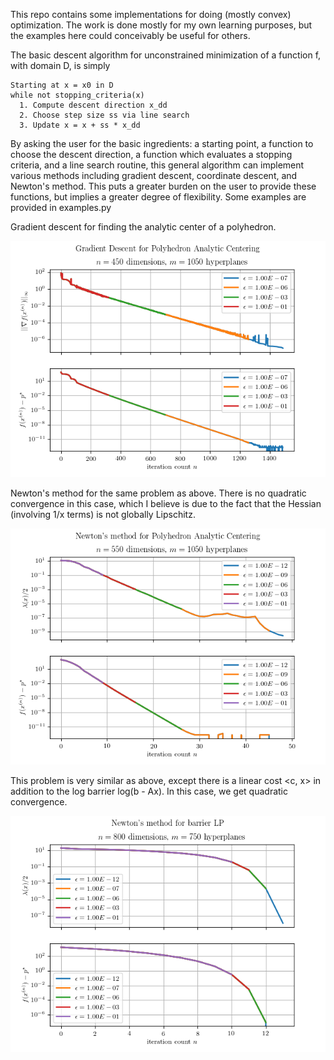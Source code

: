 This repo contains some implementations for doing (mostly convex) optimization.  The work is done mostly for my own learning purposes, but the examples here could conceivably be useful for others.

The basic descent algorithm for unconstrained minimization of a function f, with domain D, is simply

    Starting at x = x0 in D
    while not stopping_criteria(x)
      1. Compute descent direction x_dd
      2. Choose step size ss via line search
      3. Update x = x + ss * x_dd

By asking the user for the basic ingredients: a starting point, a function to choose the descent direction, a function which evaluates a stopping criteria, and a line search routine, this general algorithm can implement various methods including gradient descent, coordinate descent, and Newton's method.  This puts a greater burden on the user to provide these functions, but implies a greater degree of flexibility.  Some examples are provided in examples.py

Gradient descent for finding the analytic center of a polyhedron.

![alt tag](https://github.com/RJTK/convex_optimize/blob/master/images/analytic_center_gradient_descent.png)

Newton's method for the same problem as above.  There is no quadratic convergence in this case, which I believe is due to the fact that the Hessian (involving 1/x terms) is not globally Lipschitz.

![alt tag](https://github.com/RJTK/convex_optimize/blob/master/images/analytic_center_newton.png)

This problem is very similar as above, except there is a linear cost <c, x> in addition to the log barrier log(b - Ax).  In this case, we get quadratic convergence.

![alt tag](https://github.com/RJTK/convex_optimize/blob/master/images/LP_barrier.png)

